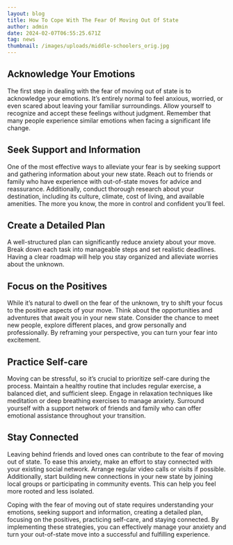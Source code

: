 ```yaml
---
layout: blog
title: How To Cope With The Fear Of Moving Out Of State
author: admin
date: 2024-02-07T06:55:25.671Z
tag: news
thumbnail: /images/uploads/middle-schoolers_orig.jpg
---
```

## Acknowledge Your Emotions

The first step in dealing with the fear of moving out of state is to acknowledge your emotions. It’s entirely normal to feel anxious, worried, or even scared about leaving your familiar surroundings. Allow yourself to recognize and accept these feelings without judgment. Remember that many people experience similar emotions when facing a significant life change.



## Seek Support and Information

One of the most effective ways to alleviate your fear is by seeking support and gathering information about your new state. Reach out to friends or family who have experience with out-of-state moves for advice and reassurance. Additionally, conduct thorough research about your destination, including its culture, climate, cost of living, and available amenities. The more you know, the more in control and confident you’ll feel.



## Create a Detailed Plan

A well-structured plan can significantly reduce anxiety about your move. Break down each task into manageable steps and set realistic deadlines. Having a clear roadmap will help you stay organized and alleviate worries about the unknown.



## Focus on the Positives

While it’s natural to dwell on the fear of the unknown, try to shift your focus to the positive aspects of your move. Think about the opportunities and adventures that await you in your new state. Consider the chance to meet new people, explore different places, and grow personally and professionally. By reframing your perspective, you can turn your fear into excitement.



## Practice Self-care

Moving can be stressful, so it’s crucial to prioritize self-care during the process. Maintain a healthy routine that includes regular exercise, a balanced diet, and sufficient sleep. Engage in relaxation techniques like meditation or deep breathing exercises to manage anxiety. Surround yourself with a support network of friends and family who can offer emotional assistance throughout your transition.



## Stay Connected

Leaving behind friends and loved ones can contribute to the fear of moving out of state. To ease this anxiety, make an effort to stay connected with your existing social network. Arrange regular video calls or visits if possible. Additionally, start building new connections in your new state by joining local groups or participating in community events. This can help you feel more rooted and less isolated.



Coping with the fear of moving out of state requires understanding your emotions, seeking support and information, creating a detailed plan, focusing on the positives, practicing self-care, and staying connected. By implementing these strategies, you can effectively manage your anxiety and turn your out-of-state move into a successful and fulfilling experience.
